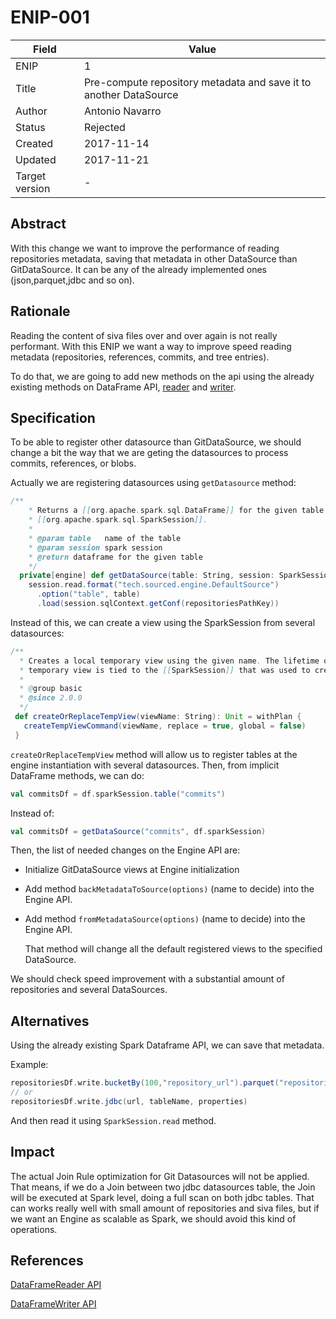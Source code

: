 # ENIP-001

| Field | Value |
| --- | --- |
| ENIP | 1 |
| Title | Pre-compute repository metadata and save it to another DataSource |
| Author | Antonio Navarro |
| Status | Rejected |
| Created | 2017-11-14 |
| Updated | 2017-11-21 |
| Target version | - |

## Abstract

With this change we want to improve the performance of reading repositories metadata, saving that metadata in other DataSource than GitDataSource. It can be any of the already implemented ones \(json,parquet,jdbc and so on\).

## Rationale

Reading the content of siva files over and over again is not really performant. With this ENIP we want a way to improve speed reading metadata \(repositories, references, commits, and tree entries\).

To do that, we are going to add new methods on the api using the already existing methods on DataFrame API, [reader](https://spark.apache.org/docs/latest/api/scala/index.html#org.apache.spark.sql.DataFrameReader) and [writer](https://spark.apache.org/docs/latest/api/scala/index.html#org.apache.spark.sql.DataFrameWriter).

## Specification

To be able to register other datasource than GitDataSource, we should change a bit the way that we are geting the datasources to process commits, references, or blobs.

Actually we are registering datasources using `getDatasource` method:

```scala
/**
    * Returns a [[org.apache.spark.sql.DataFrame]] for the given table using the provided
    * [[org.apache.spark.sql.SparkSession]].
    *
    * @param table   name of the table
    * @param session spark session
    * @return dataframe for the given table
    */
  private[engine] def getDataSource(table: String, session: SparkSession): DataFrame =
    session.read.format("tech.sourced.engine.DefaultSource")
      .option("table", table)
      .load(session.sqlContext.getConf(repositoriesPathKey))
```

Instead of this, we can create a view using the SparkSession from several datasources:

```scala
/**
  * Creates a local temporary view using the given name. The lifetime of this
  * temporary view is tied to the [[SparkSession]] that was used to create this Dataset.
  *
  * @group basic
  * @since 2.0.0
  */
 def createOrReplaceTempView(viewName: String): Unit = withPlan {
   createTempViewCommand(viewName, replace = true, global = false)
 }
```

`createOrReplaceTempView` method will allow us to register tables at the engine instantiation with several datasources. Then, from implicit DataFrame methods, we can do:

```scala
val commitsDf = df.sparkSession.table("commits")
```

Instead of:

```scala
val commitsDf = getDataSource("commits", df.sparkSession)
```

Then, the list of needed changes on the Engine API are:

* Initialize GitDataSource views at Engine initialization
* Add method `backMetadataToSource(options)` \(name to decide\) into the Engine API.
* Add method `fromMetadataSource(options)` \(name to decide\) into the Engine API.

  That method will change all the default registered views to the specified DataSource.

We should check speed improvement with a substantial amount of repositories and several DataSources.

## Alternatives

Using the already existing Spark Dataframe API, we can save that metadata.

Example:

```scala
repositoriesDf.write.bucketBy(100,"repository_url").parquet("repositories.parquet")
// or
repositoriesDf.write.jdbc(url, tableName, properties)
```

And then read it using `SparkSession.read` method.

## Impact

The actual Join Rule optimization for Git Datasources will not be applied. That means, if we do a Join between two jdbc datasources table, the Join will be executed at Spark level, doing a full scan on both jdbc tables. That can works really well with small amount of repositories and siva files, but if we want an Engine as scalable as Spark, we should avoid this kind of operations.

## References

[DataFrameReader API](https://spark.apache.org/docs/latest/api/scala/index.html#org.apache.spark.sql.DataFrameReader)

[DataFrameWriter API](https://spark.apache.org/docs/latest/api/scala/index.html#org.apache.spark.sql.DataFrameWriter)

